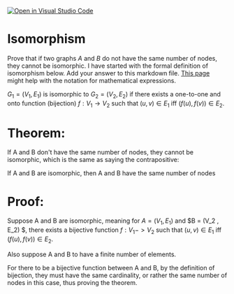[![Open in Visual Studio Code](https://classroom.github.com/assets/open-in-vscode-718a45dd9cf7e7f842a935f5ebbe5719a5e09af4491e668f4dbf3b35d5cca122.svg)](https://classroom.github.com/online_ide?assignment_repo_id=13148724&assignment_repo_type=AssignmentRepo)
# Isomorphism

Prove that if two graphs $A$ and $B$ do not have the same number of nodes, they
cannot be isomorphic. I have started with the formal definition of isomorphism
below. Add your answer to this markdown file. [This
page](https://docs.github.com/en/get-started/writing-on-github/working-with-advanced-formatting/writing-mathematical-expressions)
might help with the notation for mathematical expressions.

$G_1=(V_1 , E_1)$ is isomorphic to $G_2 = (V_2, E_2)$ if there exists a
one-to-one and onto function (bijection) $f: V_1 \rightarrow V_2$ such that $(u,v)
\in E_1$ iff $(f(u),f(v)) \in E_2$.

# Theorem: 

If A and B don't have the same number of nodes, they cannot be isomorphic, which is the same as saying the contrapositive:

If A and B are isomorphic, then A and B have the same number of nodes

# Proof: 

Suppose A and B are isomorphic, meaning for $A = (V_1 , E_1)$ and $B = (V_2 , E_2) $, there exists a bijective function $f: V_1 -> V_2$ such that $(u, v) \in E_1$ iff $(f(u), f(v)) \in E_2$. 

Also suppose A and B to have a finite number of elements. 

For there to be a bijective function between A and B, by the definition of bijection, they must have the same cardinality, or rather the same number of nodes in this case, thus proving the theorem. 
